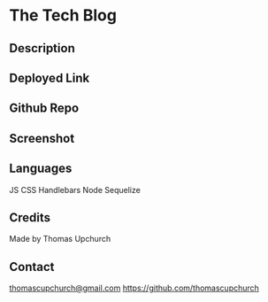# The Tech Blog

## Description

## Deployed Link


## Github Repo


## Screenshot

## Languages
JS
CSS
Handlebars
Node
Sequelize

## Credits
Made by Thomas Upchurch

## Contact
thomascupchurch@gmail.com
https://github.com/thomascupchurch